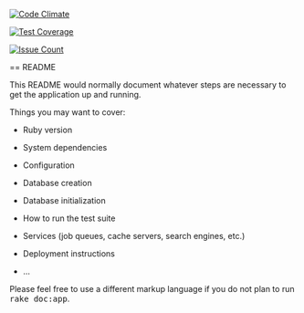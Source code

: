 [![Code Climate](https://codeclimate.com/github/zenkbaries/FrontdoorDeviseOmniauth/badges/gpa.svg)](https://codeclimate.com/github/zenkbaries/FrontdoorDeviseOmniauth)

[![Test Coverage](https://codeclimate.com/github/zenkbaries/FrontdoorDeviseOmniauth/badges/coverage.svg)](https://codeclimate.com/github/zenkbaries/FrontdoorDeviseOmniauth/coverage)

[![Issue Count](https://codeclimate.com/github/zenkbaries/FrontdoorDeviseOmniauth/badges/issue_count.svg)](https://codeclimate.com/github/zenkbaries/FrontdoorDeviseOmniauth)

== README

This README would normally document whatever steps are necessary to get the
application up and running.

Things you may want to cover:

* Ruby version

* System dependencies

* Configuration

* Database creation

* Database initialization

* How to run the test suite

* Services (job queues, cache servers, search engines, etc.)

* Deployment instructions

* ...


Please feel free to use a different markup language if you do not plan to run
<tt>rake doc:app</tt>.
